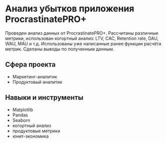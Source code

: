 # Анализ убытков приложения ProcrastinatePRO+

Проведен анализ данных от ProcrastinatePRO+.
Рассчитаны различные метрики, использован когортный анализ: LTV, CAC, Retention rate, DAU, WAU, MAU и т.д. 
Использованы уже написанные ранее функции расчёта метрик. 
Сделаны выводы по полученным данным.


## Сфера проекта
- Маркетинг-аналитик
- Продуктовый аналитик

## Навыки и инструменты

- Matplotlib
- Pandas
- Seaborn
- когортный анализ
- продуктовые метрики
- юнит-экономика
